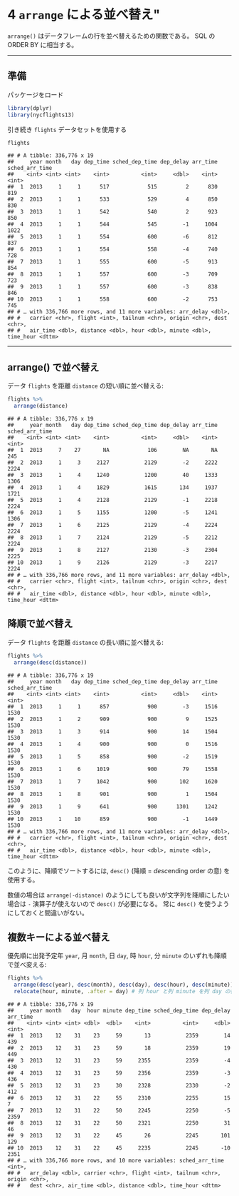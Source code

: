 # 4 `arrange` による並べ替え"

`arrange()` はデータフレームの行を並べ替えるための関数である。 SQL の ORDER BY に相当する。

-----

## 準備

パッケージをロード

``` r
library(dplyr)
library(nycflights13)
```

引き続き `flights` データセットを使用する

``` r
flights
```

    ## # A tibble: 336,776 x 19
    ##     year month   day dep_time sched_dep_time dep_delay arr_time sched_arr_time
    ##    <int> <int> <int>    <int>          <int>     <dbl>    <int>          <int>
    ##  1  2013     1     1      517            515         2      830            819
    ##  2  2013     1     1      533            529         4      850            830
    ##  3  2013     1     1      542            540         2      923            850
    ##  4  2013     1     1      544            545        -1     1004           1022
    ##  5  2013     1     1      554            600        -6      812            837
    ##  6  2013     1     1      554            558        -4      740            728
    ##  7  2013     1     1      555            600        -5      913            854
    ##  8  2013     1     1      557            600        -3      709            723
    ##  9  2013     1     1      557            600        -3      838            846
    ## 10  2013     1     1      558            600        -2      753            745
    ## # … with 336,766 more rows, and 11 more variables: arr_delay <dbl>,
    ## #   carrier <chr>, flight <int>, tailnum <chr>, origin <chr>, dest <chr>,
    ## #   air_time <dbl>, distance <dbl>, hour <dbl>, minute <dbl>, time_hour <dttm>

-----

## arrange() で並べ替え

データ `flights` を距離 `distance` の短い順に並べ替える:

``` r
flights %>% 
  arrange(distance)
```

    ## # A tibble: 336,776 x 19
    ##     year month   day dep_time sched_dep_time dep_delay arr_time sched_arr_time
    ##    <int> <int> <int>    <int>          <int>     <dbl>    <int>          <int>
    ##  1  2013     7    27       NA            106        NA       NA            245
    ##  2  2013     1     3     2127           2129        -2     2222           2224
    ##  3  2013     1     4     1240           1200        40     1333           1306
    ##  4  2013     1     4     1829           1615       134     1937           1721
    ##  5  2013     1     4     2128           2129        -1     2218           2224
    ##  6  2013     1     5     1155           1200        -5     1241           1306
    ##  7  2013     1     6     2125           2129        -4     2224           2224
    ##  8  2013     1     7     2124           2129        -5     2212           2224
    ##  9  2013     1     8     2127           2130        -3     2304           2225
    ## 10  2013     1     9     2126           2129        -3     2217           2224
    ## # … with 336,766 more rows, and 11 more variables: arr_delay <dbl>,
    ## #   carrier <chr>, flight <int>, tailnum <chr>, origin <chr>, dest <chr>,
    ## #   air_time <dbl>, distance <dbl>, hour <dbl>, minute <dbl>, time_hour <dttm>

## 降順で並べ替え

データ `flights` を距離 `distance` の長い順に並べ替える:

``` r
flights %>% 
  arrange(desc(distance))
```

    ## # A tibble: 336,776 x 19
    ##     year month   day dep_time sched_dep_time dep_delay arr_time sched_arr_time
    ##    <int> <int> <int>    <int>          <int>     <dbl>    <int>          <int>
    ##  1  2013     1     1      857            900        -3     1516           1530
    ##  2  2013     1     2      909            900         9     1525           1530
    ##  3  2013     1     3      914            900        14     1504           1530
    ##  4  2013     1     4      900            900         0     1516           1530
    ##  5  2013     1     5      858            900        -2     1519           1530
    ##  6  2013     1     6     1019            900        79     1558           1530
    ##  7  2013     1     7     1042            900       102     1620           1530
    ##  8  2013     1     8      901            900         1     1504           1530
    ##  9  2013     1     9      641            900      1301     1242           1530
    ## 10  2013     1    10      859            900        -1     1449           1530
    ## # … with 336,766 more rows, and 11 more variables: arr_delay <dbl>,
    ## #   carrier <chr>, flight <int>, tailnum <chr>, origin <chr>, dest <chr>,
    ## #   air_time <dbl>, distance <dbl>, hour <dbl>, minute <dbl>, time_hour <dttm>

このように、降順でソートするには, `desc()` (降順 = *desc*ending order の意) を使用する。

数値の場合は `arrange(-distance)` のようにしても良いが文字列を降順にしたい場合は `-` 演算子が使えないので
`desc()` が必要になる。 常に `desc()` を使うようにしておくと間違いがない。

## 複数キーによる並べ替え

優先順に出発予定年 `year`, 月 `month`, 日 `day`, 時 `hour`, 分 `minute`
のいずれも降順で並べ変える:

``` r
flights %>% 
  arrange(desc(year), desc(month), desc(day), desc(hour), desc(minute)) %>% 
  relocate(hour, minute, .after = day) # 列 hour と列 minute を列 day の後に移動
```

    ## # A tibble: 336,776 x 19
    ##     year month   day  hour minute dep_time sched_dep_time dep_delay arr_time
    ##    <int> <int> <int> <dbl>  <dbl>    <int>          <int>     <dbl>    <int>
    ##  1  2013    12    31    23     59       13           2359        14      439
    ##  2  2013    12    31    23     59       18           2359        19      449
    ##  3  2013    12    31    23     59     2355           2359        -4      430
    ##  4  2013    12    31    23     59     2356           2359        -3      436
    ##  5  2013    12    31    23     30     2328           2330        -2      412
    ##  6  2013    12    31    22     55     2310           2255        15        7
    ##  7  2013    12    31    22     50     2245           2250        -5     2359
    ##  8  2013    12    31    22     50     2321           2250        31       46
    ##  9  2013    12    31    22     45       26           2245       101      129
    ## 10  2013    12    31    22     45     2235           2245       -10     2351
    ## # … with 336,766 more rows, and 10 more variables: sched_arr_time <int>,
    ## #   arr_delay <dbl>, carrier <chr>, flight <int>, tailnum <chr>, origin <chr>,
    ## #   dest <chr>, air_time <dbl>, distance <dbl>, time_hour <dttm>
